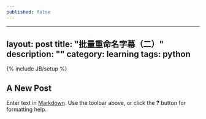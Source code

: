 ```yaml
---
published: false
---
```


---
layout: post
title: "批量重命名字幕（二）"
description: ""
category: learning
tags: python 
---
{% include JB/setup %}
## A New Post

Enter text in [Markdown](http://daringfireball.net/projects/markdown/). Use the toolbar above, or click the **?** button for formatting help.
